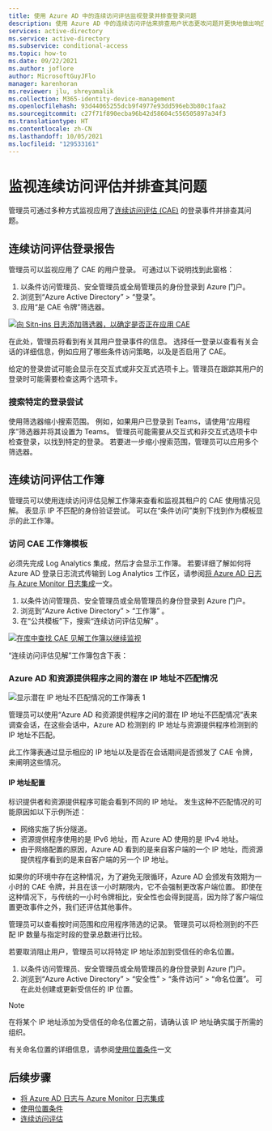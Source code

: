 ```yaml
---
title: 使用 Azure AD 中的连续访问评估监视登录并排查登录问题
description: 使用 Azure AD 中的连续访问评估来排查用户状态更改问题并更快地做出响应
services: active-directory
ms.service: active-directory
ms.subservice: conditional-access
ms.topic: how-to
ms.date: 09/22/2021
ms.author: joflore
author: MicrosoftGuyJFlo
manager: karenhoran
ms.reviewer: jlu, shreyamalik
ms.collection: M365-identity-device-management
ms.openlocfilehash: 93d44065255dcb9f4977e93dd596eb3b80c1faa2
ms.sourcegitcommit: c27f71f890ecba96b42d58604c556505897a34f3
ms.translationtype: HT
ms.contentlocale: zh-CN
ms.lasthandoff: 10/05/2021
ms.locfileid: "129533161"
---
```

# <a name="monitor-and-troubleshoot-continuous-access-evaluation"></a>监视连续访问评估并排查其问题

管理员可通过多种方式监视应用了[连续访问评估 (CAE)](concept-continuous-access-evaluation.md) 的登录事件并排查其问题。

## <a name="continuous-access-evaluation-sign-in-reporting"></a>连续访问评估登录报告

管理员可以监视应用了 CAE 的用户登录。 可通过以下说明找到此窗格：

1.  以条件访问管理员、安全管理员或全局管理员的身份登录到 Azure 门户。
1.  浏览到“Azure Active Directory” > “登录”。 
1.  应用“是 CAE 令牌”筛选器。 

[ ![向 Sitn-ins 日志添加筛选器，以确定是否正在应用 CAE](./media/howto-continuous-access-evaluation-troubleshoot/azure-ad-sign-ins-log-apply-filter.png) ](./media/howto-continuous-access-evaluation-troubleshoot/azure-ad-sign-ins-log-apply-filter.png#lightbox)

在此处，管理员将看到有关其用户登录事件的信息。 选择任一登录以查看有关会话的详细信息，例如应用了哪些条件访问策略，以及是否启用了 CAE。 

给定的登录尝试可能会显示在交互式或非交互式选项卡上。管理员在跟踪其用户的登录时可能需要检查这两个选项卡。

### <a name="searching-for-specific-sign-in-attempts"></a>搜索特定的登录尝试

使用筛选器缩小搜索范围。 例如，如果用户已登录到 Teams，请使用“应用程序”筛选器并将其设置为 Teams。 管理员可能需要从交互式和非交互式选项卡中检查登录，以找到特定的登录。 若要进一步缩小搜索范围，管理员可以应用多个筛选器。

## <a name="continuous-access-evaluation-workbooks"></a>连续访问评估工作簿

管理员可以使用连续访问评估见解工作簿来查看和监视其租户的 CAE 使用情况见解。 表显示 IP 不匹配的身份验证尝试。 可以在“条件访问”类别下找到作为模板显示的此工作簿。 

### <a name="accessing-the-cae-workbook-template"></a>访问 CAE 工作簿模板

必须先完成 Log Analytics 集成，然后才会显示工作簿。 若要详细了解如何将 Azure AD 登录日志流式传输到 Log Analytics 工作区，请参阅[将 Azure AD 日志与 Azure Monitor 日志集成](../reports-monitoring/howto-integrate-activity-logs-with-log-analytics.md)一文。
 
1.  以条件访问管理员、安全管理员或全局管理员的身份登录到 Azure 门户。 
1.  浏览到“Azure Active Directory” > “工作簿” 。
1.  在“公共模板”下，搜索“连续访问评估见解” 。

[ ![在库中查找 CAE 见解工作簿以继续监视](./media/howto-continuous-access-evaluation-troubleshoot/azure-ad-workbooks-continuous-access-evaluation.png) ](./media/howto-continuous-access-evaluation-troubleshoot/azure-ad-workbooks-continuous-access-evaluation.png#lightbox)

“连续访问评估见解”工作簿包含下表：

### <a name="potential-ip-address-mismatch-between-azure-ad-and-resource-provider"></a>Azure AD 和资源提供程序之间的潜在 IP 地址不匹配情况  

![显示潜在 IP 地址不匹配情况的工作簿表 1](./media/howto-continuous-access-evaluation-troubleshoot/continuous-access-evaluation-insights-workbook-table-1.png)

管理员可以使用“Azure AD 和资源提供程序之间的潜在 IP 地址不匹配情况”表来调查会话，在这些会话中，Azure AD 检测到的 IP 地址与资源提供程序检测到的 IP 地址不匹配。 

此工作簿表通过显示相应的 IP 地址以及是否在会话期间是否颁发了 CAE 令牌，来阐明这些情况。 

#### <a name="ip-address-configuration"></a>IP 地址配置

标识提供者和资源提供程序可能会看到不同的 IP 地址。 发生这种不匹配情况的可能原因如以下示例所述：

- 网络实施了拆分隧道。
- 资源提供程序使用的是 IPv6 地址，而 Azure AD 使用的是 IPv4 地址。
- 由于网络配置的原因，Azure AD 看到的是来自客户端的一个 IP 地址，而资源提供程序看到的是来自客户端的另一个 IP 地址。

如果你的环境中存在这种情况，为了避免无限循环，Azure AD 会颁发有效期为一小时的 CAE 令牌，并且在该一小时期限内，它不会强制更改客户端位置。 即使在这种情况下，与传统的一小时令牌相比，安全性也会得到提高，因为除了客户端位置更改事件之外，我们还评估其他事件。

管理员可以查看按时间范围和应用程序筛选的记录。 管理员可以将检测到的不匹配 IP 数量与指定时段的登录总数进行比较。 

若要取消阻止用户，管理员可以将特定 IP 地址添加到受信任的命名位置。

1.  以条件访问管理员、安全管理员或全局管理员的身份登录到 Azure 门户。 
1.  浏览到“Azure Active Directory” > “安全性” > “条件访问” > “命名位置”。 可在此处创建或更新受信任的 IP 位置。

> [!NOTE]
> 在将某个 IP 地址添加为受信任的命名位置之前，请确认该 IP 地址确实属于所需的组织。

有关命名位置的详细信息，请参阅[使用位置条件](location-condition.md#named-locations)一文
 
## <a name="next-steps"></a>后续步骤

- [将 Azure AD 日志与 Azure Monitor 日志集成](../reports-monitoring/howto-integrate-activity-logs-with-log-analytics.md)
- [使用位置条件](location-condition.md#named-locations)
- [连续访问评估](concept-continuous-access-evaluation.md)
